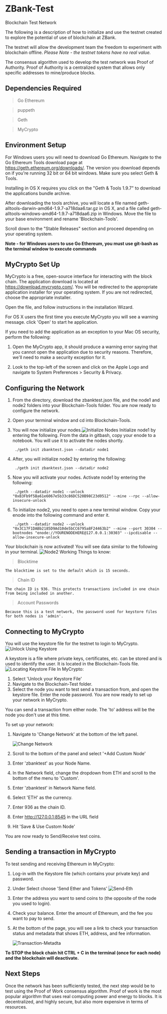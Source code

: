 # ZBank-Test
Blockchain Test Network

The following is a description of how to initialize and use the testnet created to explore the potential of use of blockchain at ZBank.

The testnet will allow the development team the freedom to experiment with blockchain offline. *Please Note - the testnet tokens have no real value.* 

The consensus algorithm used to develop the test network was Proof of Authority. Proof of Authority is a centralized system that allows only specific addresses to mine/produce blocks.


## Dependencies Required
> Go Ethereum

> puppeth

> Geth

> MyCrypto

## Environment Setup
For Windows users you will need to download Go Ethereum. Navigate to the Go Ethereum Tools download page at https://geth.ethereum.org/downloads/. The version you download depends on if you're running 32 bit or 64 bit windows. Make sure you select Geth & Tools.

Installing in OS X requires you click on the "Geth & Tools 1.9.7" to download the applications bundle archive.

After downloading the tools archive, you will locate a file named geth-alltools-darwin-amd64-1.9.7-a718daa6.tar.gz in OS X, and a file called geth-alltools-windows-amd64-1.9.7-a718daa6.zip in Windows. Move the file to your base environment and rename 'Blockchain-Tools'.

Scroll down to the "Stable Releases" section and proceed depending on your operating system.

**Note - for Windows users to use Go Ethereum, you must use git-bash as the terminal window to execute commands**

## MyCrypto Set Up
MyCrypto is a free, open-source interface for interacting with the block chain. The application download is located at https://download.mycrypto.com/.
You will be redirected to the appropriate application installer for your operating system. If you are not redirected, choose the appropriate installer.

Open the file, and follow instructions in the installation Wizard.

For OS X users the first time you execute MyCrypto you will see a warning message. click 'Open' to start he application.

If you need to add the application as an exception to your Mac OS security, perform the following:

1. Open the MyCrypto app, it should produce a warning error saying that you cannot open the application due to security reasons. Therefore, we'll need to make a security exception for it.

2. Look to the top-left of the screen and click on the Apple Logo and navigate to System Preferences > Security & Privacy.


## Configuring the Network
1. From the directory, download the zbanktest.json file, and the node1 and node2 folders into your Blockchain-Tools folder. You  are now ready to configure the network.

2. Open your terminal window and cd into Blockchain-Tools.

3. You will now initialize your nodes.![Initialize Nodes](Screenshots/Initialize-Nodes.PNG) Initialize node1 by entering the following. From the data in gitbash, copy your enode to a notebook. You will use it to activate the nodes shortly.

        ./geth init zbanktest.json --datadir node1

4. After, you will initialize node2 by entering the following:

        ./geth init zbanktest.json --datadir node2

5. Now you will activate your nodes. Activate node1 by entering the following:

        ./geth --datadir node1 --unlock "0xB3Fb9f5Ba61e6067e5b33c86DC520B98C23d0512" --mine --rpc --allow-insecure-unlock

6. To initialize node2, you need to open a new terminal window. Copy your enode into the following command and enter it.

        ./geth --datadir node2 --unlock "0x3C17F1DABb2185D9Ad10de5bCC6795a8F24463b2" --mine --port 30304 --bootnodes "enode://YOURENODEHERE@127.0.0.1:30303" --ipcdisable --allow-insecure-unlock

Your blockchain is now activated! You will see data similar to the following in your terminal. ![Node2 Working](Screenshots/Node2-working.PNG)
Things to know:


> Blocktime

    The blocktime is set to the default which is 15 seconds.

> Chain ID

    The chain ID is 936. This protects transactions included in one chain from being included in another. 

> Account Passwords

    Because this is a test network, the password used for keystore files for both nodes is 'admin'.

## Connecting to MyCrypto
You will use the keystore file for the testnet to login to MyCrypto.![Unlock Using Keystore](Screenshots/Unlock-using-Keystore.PNG) 

A keystore is a file where private keys, certificates, etc. can be stored and is used to identify the user. It is located in the Blockchain-Tools file.![Locating Keystore File](Screenshots/locating-keystore-file.PNG) In MyCrypto:
1. Select 'Unlock your Keystore File'
2. Navigate to the Blockchain-Test folder. 
3. Select the node you want to test send a transaction from, and open the keystore file. Enter the node password. You are now ready to set up your network in MyCrypto.

You can send a transaction from either node. The 'to' address will be the node you don't use at this time.

To set up your network:

1. Navigate to 'Change Network' at the bottom of the left panel. 

    ![Change Network](Screenshots/change-network.PNG)

2. Scroll to the bottom of the panel and select '+Add Custom Node'
3. Enter 'zbanktest' as your Node Name.
4. In the Network field, change the dropdown from ETH and scroll to the bottom of the menu to 'Custom'.
5. Enter 'zbanktest' in Network Name field.
6. Select 'ETH' as the currency.
7. Enter 936 as the chain ID.
8. Enter http://127.0.0.1:8545 in the URL field
9. Hit 'Save & Use Custom Node'

You are now ready to Send/Receive test coins.

## Sending a transaction in MyCrypto
To test sending and receiving Ethereum in MyCrypto:

1. Log-in with the Keystore file (which contains your private key) and password.
2. Under Select choose 'Send Ether and Tokens'
    ![Send-Eth](Screenshots/Send-ETH.PNG)
3. Enter the address you want to send coins to (the opposite of the node you used to login).
4. Check your balance. Enter the amount of Ethereum, and the fee you want to pay to send. 
5. At the bottom of the page, you will see a link to check your transaction status and metadata that shows ETH, address, and fee information. 

    ![Transaction-Metadta](Screenshots/Transaction-Metadta.PNG)

**To STOP the block chain hit CTRL + C in the terminal (once for each node) and the blockchain will deactivate.**

## Next Steps
Once the network has been sufficiently tested, the next step would be to test using the Proof of Work consensus algorithm. Proof of work is the most popular algorithm that uses real computing power and energy to blocks. It is decentralized, and highly secure, but also more expensive in terms of resources.


